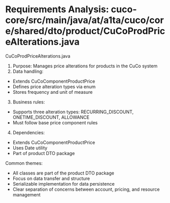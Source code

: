 # Requirements Analysis: cuco-core/src/main/java/at/a1ta/cuco/core/shared/dto/product/CuCoProdPriceAlterations.java

CuCoProdPriceAlterations.java
1. Purpose: Manages price alterations for products in the CuCo system
2. Data handling:
- Extends CuCoComponentProductPrice
- Defines price alteration types via enum
- Stores frequency and unit of measure
3. Business rules:
- Supports three alteration types: RECURRING_DISCOUNT, ONETIME_DISCOUNT, ALLOWANCE
- Must follow base price component rules
4. Dependencies:
- Extends CuCoComponentProductPrice
- Uses Date utility
- Part of product DTO package

Common themes:
- All classes are part of the product DTO package
- Focus on data transfer and structure
- Serializable implementation for data persistence
- Clear separation of concerns between account, pricing, and resource management